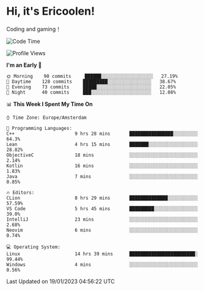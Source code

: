 # Hi, it's Ericoolen!
Coding and gaming！

<!--START_SECTION:waka-->
![Code Time](http://img.shields.io/badge/Code%20Time-629%20hrs%2055%20mins-blue)

![Profile Views](http://img.shields.io/badge/Profile%20Views-0-blue)

**I'm an Early 🐤** 

```text
🌞 Morning    90 commits     ██████░░░░░░░░░░░░░░░░░░░   27.19% 
🌆 Daytime    128 commits    █████████░░░░░░░░░░░░░░░░   38.67% 
🌃 Evening    73 commits     █████░░░░░░░░░░░░░░░░░░░░   22.05% 
🌙 Night      40 commits     ███░░░░░░░░░░░░░░░░░░░░░░   12.08%

```


📊 **This Week I Spent My Time On** 

```text
⌚︎ Time Zone: Europe/Amsterdam

💬 Programming Languages: 
C++                      9 hrs 28 mins       ████████████████░░░░░░░░░   64.3% 
Lean                     4 hrs 15 mins       ███████░░░░░░░░░░░░░░░░░░   28.82% 
ObjectiveC               18 mins             ░░░░░░░░░░░░░░░░░░░░░░░░░   2.14% 
Kotlin                   16 mins             ░░░░░░░░░░░░░░░░░░░░░░░░░   1.83% 
Java                     7 mins              ░░░░░░░░░░░░░░░░░░░░░░░░░   0.85%

🔥 Editors: 
CLion                    8 hrs 29 mins       ██████████████░░░░░░░░░░░   57.59% 
VS Code                  5 hrs 45 mins       █████████░░░░░░░░░░░░░░░░   39.0% 
IntelliJ                 23 mins             ░░░░░░░░░░░░░░░░░░░░░░░░░   2.68% 
Neovim                   6 mins              ░░░░░░░░░░░░░░░░░░░░░░░░░   0.74%

💻 Operating System: 
Linux                    14 hrs 39 mins      ████████████████████████░   99.44% 
Windows                  4 mins              ░░░░░░░░░░░░░░░░░░░░░░░░░   0.56%

```


 Last Updated on 19/01/2023 04:56:22 UTC
<!--END_SECTION:waka-->

